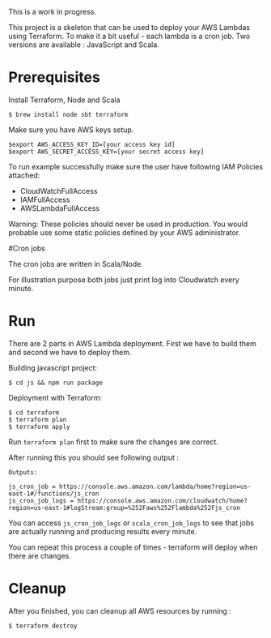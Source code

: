 This is a work in progress.

This project is a skeleton that can be used to deploy your AWS Lambdas using Terraform. 
To make it a bit useful - each lambda is a cron job.
Two versions are available : JavaScript and Scala.  
 
# Prerequisites
Install Terraform, Node and Scala

    $ brew install node sbt terraform
    
Make sure you have AWS keys setup. 

    $export AWS_ACCESS_KEY_ID=[your access key id]
    $export AWS_SECRET_ACCESS_KEY=[your secret access key]
  
To run example successfully make sure the user have following IAM Policies attached: 
* CloudWatchFullAccess
* IAMFullAccess
* AWSLambdaFullAccess

Warning: These policies should never be used in production. You would probable use some static policies defined by your AWS administrator. 

#Cron jobs

The cron jobs are written in Scala/Node. 

For illustration purpose both jobs just print log into Cloudwatch every minute.

# Run 

There are 2 parts in AWS Lambda deployment. First we have to build them and second we have to deploy them.

Building javascript project: 

    $ cd js && npm run package
 
Deployment with Terraform: 

    $ cd terraform 
    $ terraform plan 
    $ terraform apply


Run `terraform plan` first to make sure the changes are correct.

After running this you should see following output :
```
Outputs:

js_cron_job = https://console.aws.amazon.com/lambda/home?region=us-east-1#/functions/js_cron
js_cron_job_logs = https://console.aws.amazon.com/cloudwatch/home?region=us-east-1#logStream:group=%252Faws%252Flambda%252Fjs_cron

```
You can access `js_cron_job_logs` or `scala_cron_job_logs` to see that jobs are actually running and producing results every minute.

You can repeat this process a couple of times - terraform will deploy when there are changes. 

# Cleanup

After you finished, you can cleanup all AWS resources by running : 

    $ terraform destroy

